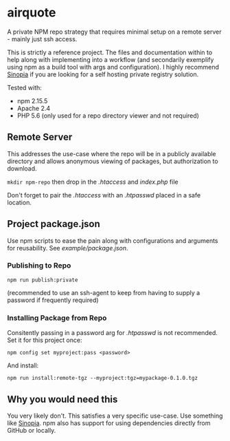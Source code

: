 # airquote
A private NPM repo strategy that requires minimal setup on a remote server - mainly just ssh access.

This is strictly a reference project.  The files and documentation within to help along with implementing into a workflow (and secondarily exemplify using npm as a build tool with args and configuration).  I highly recommend [Sinopia](https://github.com/rlidwka/sinopia) if you are looking for a self hosting private registry solution.

Tested with:
- npm 2.15.5
- Apache 2.4
- PHP 5.6 (only used for a repo directory viewer and not required)

## Remote Server
This addresses the use-case where the repo will be in a publicly available directory and allows anonymous viewing of packages, but authorization to download.

`mkdir npm-repo` then drop in the *.htaccess* and *index.php* file

Don't forget to pair the *.htaccess* with an *.htpasswd* placed in a safe location.

## Project package.json
Use npm scripts to ease the pain along with configurations and arguments for reusability.  See *example/package.json*.

### Publishing to Repo
`npm run publish:private`

(recommended to use an ssh-agent to keep from having to supply a password if frequently required)

### Installing Package from Repo
Consitently passing in a password arg for *.htpasswd* is not recommended.  Set it for this project once:

`npm config set myproject:pass <password>`

And install:

`npm run install:remote-tgz --myproject:tgz=mypackage-0.1.0.tgz`

## Why you would need this
You very likely don't. This satisfies a very specific use-case.  Use something like [Sinopia](https://github.com/rlidwka/sinopia).  npm also has support for using dependencies directly from GitHub or locally.
